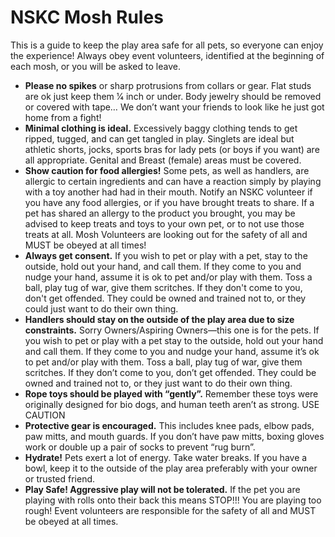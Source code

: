# NSKC Mosh Rules

This is a guide to keep the play area safe for all pets, so everyone can enjoy the experience! Always obey event volunteers, identified at the beginning of each mosh, or you will be asked to leave. 

- **Please no spikes** or sharp protrusions from collars or gear. Flat studs are ok just keep them 1⁄4 inch or under. Body jewelry should be removed or covered with tape… We don’t want your friends to look like he just got home from a fight! 
- **Minimal clothing is ideal.** Excessively baggy clothing tends to get ripped, tugged, and can get tangled in play. Singlets are ideal but athletic shorts, jocks, sports bras for lady pets (or boys if you want) are all appropriate. Genital and Breast (female) areas must be covered. 
- **Show caution for food allergies!** Some pets, as well as handlers, are allergic to certain ingredients and can have a reaction simply by playing with a toy another had had in their mouth. Notify an NSKC volunteer if you have any food allergies, or if you have brought treats to share. If a pet has shared an allergy to the product you brought, you may be advised to keep treats and toys to your own pet, or to not use those treats at all. Mosh Volunteers are looking out for the safety of all and MUST be obeyed at all times! 
- **Always get consent.** If you wish to pet or play with a pet, stay to the outside, hold out your hand, and call them. If they come to you and nudge your hand, assume it is ok to pet and/or play with them. Toss a ball, play tug of war, give them scritches. If they don't come to you, don't get offended. They could be owned and trained not to, or they could just want to do their own thing.
- **Handlers should stay on the outside of the play area due to size constraints.** Sorry Owners/Aspiring Owners—this one is for the pets. If you wish to pet or play with a pet stay to the outside, hold out your hand and call them. If they come to you and nudge your hand, assume it’s ok to pet and/or play with them. Toss a ball, play tug of war, give them scritches. If they don’t come to you, don’t get offended. They could be owned and trained not to, or they just want to do their own thing. 
- **Rope toys should be played with “gently”.** Remember these toys were originally designed for bio dogs, and human teeth aren’t as strong. USE CAUTION
- **Protective gear is encouraged.** This includes knee pads, elbow pads, paw mitts, and mouth guards. If you don’t have paw mitts, boxing gloves work or double up a pair of socks to prevent “rug burn”. 
- **Hydrate!** Pets exert a lot of energy. Take water breaks. If you have a bowl, keep it to the outside of the play area preferably with your owner or trusted friend. 
- **Play Safe! Aggressive play will not be tolerated.** If the pet you are playing with rolls onto their back this means STOP!!! You are playing too rough! Event volunteers are responsible for the safety of all and MUST be obeyed at all times. 


